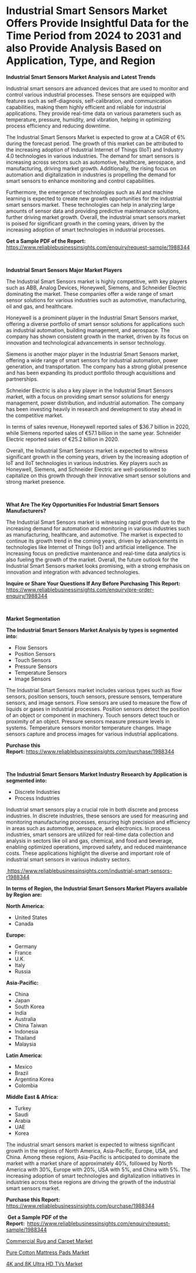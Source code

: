 <p><h1>Industrial Smart Sensors Market Offers Provide Insightful Data for the Time Period from 2024 to 2031 and also Provide Analysis Based on Application, Type, and Region</h1></p><p><strong>Industrial Smart Sensors Market Analysis and Latest Trends</strong></p>
<p><p>Industrial smart sensors are advanced devices that are used to monitor and control various industrial processes. These sensors are equipped with features such as self-diagnosis, self-calibration, and communication capabilities, making them highly efficient and reliable for industrial applications. They provide real-time data on various parameters such as temperature, pressure, humidity, and vibration, helping in optimizing process efficiency and reducing downtime.</p><p>The Industrial Smart Sensors Market is expected to grow at a CAGR of 6% during the forecast period. The growth of this market can be attributed to the increasing adoption of Industrial Internet of Things (IIoT) and Industry 4.0 technologies in various industries. The demand for smart sensors is increasing across sectors such as automotive, healthcare, aerospace, and manufacturing, driving market growth. Additionally, the rising focus on automation and digitalization in industries is propelling the demand for smart sensors to enhance monitoring and control capabilities.</p><p>Furthermore, the emergence of technologies such as AI and machine learning is expected to create new growth opportunities for the industrial smart sensors market. These technologies can help in analyzing large amounts of sensor data and providing predictive maintenance solutions, further driving market growth. Overall, the industrial smart sensors market is poised for significant growth in the coming years, driven by the increasing adoption of smart technologies in industrial processes.</p></p>
<p><strong>Get a Sample PDF of the Report:&nbsp;</strong> <a href="https://www.reliablebusinessinsights.com/enquiry/request-sample/1988344">https://www.reliablebusinessinsights.com/enquiry/request-sample/1988344</a></p>
<p>&nbsp;</p>
<p><strong>Industrial Smart Sensors Major Market Players</strong></p>
<p><p>The Industrial Smart Sensors market is highly competitive, with key players such as ABB, Analog Devices, Honeywell, Siemens, and Schneider Electric dominating the market. These companies offer a wide range of smart sensor solutions for various industries such as automotive, manufacturing, oil and gas, and healthcare.</p><p>Honeywell is a prominent player in the Industrial Smart Sensors market, offering a diverse portfolio of smart sensor solutions for applications such as industrial automation, building management, and aerospace. The company has shown consistent growth in the market, driven by its focus on innovation and technological advancements in sensor technology.</p><p>Siemens is another major player in the Industrial Smart Sensors market, offering a wide range of smart sensors for industrial automation, power generation, and transportation. The company has a strong global presence and has been expanding its product portfolio through acquisitions and partnerships.</p><p>Schneider Electric is also a key player in the Industrial Smart Sensors market, with a focus on providing smart sensor solutions for energy management, power distribution, and industrial automation. The company has been investing heavily in research and development to stay ahead in the competitive market.</p><p>In terms of sales revenue, Honeywell reported sales of $36.7 billion in 2020, while Siemens reported sales of €57.1 billion in the same year. Schneider Electric reported sales of €25.2 billion in 2020.</p><p>Overall, the Industrial Smart Sensors market is expected to witness significant growth in the coming years, driven by the increasing adoption of IoT and IIoT technologies in various industries. Key players such as Honeywell, Siemens, and Schneider Electric are well-positioned to capitalize on this growth through their innovative smart sensor solutions and strong market presence.</p></p>
<p>&nbsp;</p>
<p><strong>What Are The Key Opportunities For Industrial Smart Sensors Manufacturers?</strong></p>
<p><p>The Industrial Smart Sensors market is witnessing rapid growth due to the increasing demand for automation and monitoring in various industries such as manufacturing, healthcare, and automotive. The market is expected to continue its growth trend in the coming years, driven by advancements in technologies like Internet of Things (IoT) and artificial intelligence. The increasing focus on predictive maintenance and real-time data analytics is also fueling the growth of the market. Overall, the future outlook for the Industrial Smart Sensors market looks promising, with a strong emphasis on innovation and integration with advanced technologies.</p></p>
<p><strong>Inquire or Share Your Questions If Any Before Purchasing This Report:</strong> <a href="https://www.reliablebusinessinsights.com/enquiry/pre-order-enquiry/1988344">https://www.reliablebusinessinsights.com/enquiry/pre-order-enquiry/1988344</a></p>
<p>&nbsp;</p>
<p><strong>Market Segmentation</strong></p>
<p><strong>The Industrial Smart Sensors Market Analysis by types is segmented into:</strong></p>
<p><ul><li>Flow Sensors</li><li>Position Sensors</li><li>Touch Sensors</li><li>Pressure Sensors</li><li>Temperature Sensors</li><li>Image Sensors</li></ul></p>
<p><p>The Industrial Smart Sensors market includes various types such as flow sensors, position sensors, touch sensors, pressure sensors, temperature sensors, and image sensors. Flow sensors are used to measure the flow of liquids or gases in industrial processes. Position sensors detect the position of an object or component in machinery. Touch sensors detect touch or proximity of an object. Pressure sensors measure pressure levels in systems. Temperature sensors monitor temperature changes. Image sensors capture and process images for various industrial applications.</p></p>
<p><strong>Purchase this Report:&nbsp;</strong><a href="https://www.reliablebusinessinsights.com/purchase/1988344">https://www.reliablebusinessinsights.com/purchase/1988344</a></p>
<p>&nbsp;</p>
<p><strong>The Industrial Smart Sensors Market Industry Research by Application is segmented into:</strong></p>
<p><ul><li>Discrete Industries</li><li>Process Industries</li></ul></p>
<p><p>Industrial smart sensors play a crucial role in both discrete and process industries. In discrete industries, these sensors are used for measuring and monitoring manufacturing processes, ensuring high precision and efficiency in areas such as automotive, aerospace, and electronics. In process industries, smart sensors are utilized for real-time data collection and analysis in sectors like oil and gas, chemical, and food and beverage, enabling optimized operations, improved safety, and reduced maintenance costs. These applications highlight the diverse and important role of industrial smart sensors in various industry sectors.</p></p>
<p><a href="https://www.reliablebusinessinsights.com/industrial-smart-sensors-r1988344">&nbsp;https://www.reliablebusinessinsights.com/industrial-smart-sensors-r1988344</a></p>
<p><strong>In terms of Region, the Industrial Smart Sensors Market Players available by Region are:</strong></p>
<p>
    <p> <strong> North America: </strong>
        <ul>
            <li>United States</li>
            <li>Canada</li>
        </ul>
        </p> 
    <p> <strong> Europe: </strong>
        <ul>
            <li>Germany</li>
            <li>France</li>
            <li>U.K.</li>
            <li>Italy</li>
            <li>Russia</li>
        </ul>
        </p> 
    <p> <strong> Asia-Pacific: </strong>
        <ul>
            <li>China</li>
            <li>Japan</li>
            <li>South Korea</li>
            <li>India</li>
            <li>Australia</li>
            <li>China Taiwan</li>
            <li>Indonesia</li>
            <li>Thailand</li>
            <li>Malaysia</li>
        </ul>
        </p> 
    <p> <strong> Latin America: </strong>
        <ul>
            <li>Mexico</li>
            <li>Brazil</li>
            <li>Argentina Korea</li>
            <li>Colombia</li>
        </ul>
        </p> 
    <p> <strong> Middle East & Africa: </strong>
        <ul>
            <li>Turkey</li>
            <li>Saudi</li>
            <li>Arabia</li>
            <li>UAE</li>
            <li>Korea</li>
        </ul>
    </p>
    </p>
<p><p>The industrial smart sensors market is expected to witness significant growth in the regions of North America, Asia-Pacific, Europe, USA, and China. Among these regions, Asia-Pacific is anticipated to dominate the market with a market share of approximately 40%, followed by North America with 30%, Europe with 20%, USA with 5%, and China with 5%. The increasing adoption of smart technologies and digitalization initiatives in industries across these regions are driving the growth of the industrial smart sensors market.</p></p>
<p><strong>Purchase this Report: </strong><a href="https://www.reliablebusinessinsights.com/purchase/1988344">https://www.reliablebusinessinsights.com/purchase/1988344</a></p>
<p>&nbsp;<strong>Get a Sample PDF of the Report:&nbsp;&nbsp;</strong><a href="https://www.reliablebusinessinsights.com/enquiry/request-sample/1988344">https://www.reliablebusinessinsights.com/enquiry/request-sample/1988344</a></p>
<p><strong></strong></p>
<p><p><a href="https://github.com/biheemgalvinlouises6hokrh3h/Market-Research-Report-List-3/blob/main/commercial-rug-and-carpet-market.md">Commercial Rug and Carpet Market</a></p><p><a href="https://github.com/guneycigdem35/Market-Research-Report-List-3/blob/main/pure-cotton-mattress-pads-market.md">Pure Cotton Mattress Pads Market</a></p><p><a href="https://github.com/IzaiahBartell/Market-Research-Report-List-1/blob/main/4k-and-8k-ultra-hd-tvs-market.md">4K and 8K Ultra HD TVs Market</a></p></p>